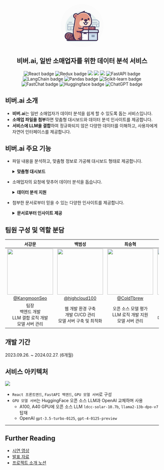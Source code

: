 <div align="center">
  <br>
<p align="center" width="100%">
    <img src="docs/images/logo.png" alt="beaver icon" style="width: 140px; height:140px; display: block; margin: auto; border-radius: 80%;">
</p>
  
  <h2>비버.ai, 일반 소매업자를 위한 데이터 분석 서비스</h2></hr>
  <p align="center">
    <img src="https://img.shields.io/badge/React-61DAFB?style=flat-square&logo=react&logoColor=black" alt="React badge">
    <img src="https://img.shields.io/badge/Redux-593d88?style=flat-square&logo=redux&logoColor=white" alt="Redux badge">
    <img src="https://img.shields.io/badge/Tailwind CSS-38B2A?style=flat-square&logo=Tailwind CSS&logoColor=white"/>
    <img src="https://img.shields.io/badge/Node.js-339933?style=flat-square&logo=Node.js&logoColor=white"/>
    <img src="https://img.shields.io/badge/Docker-2496ED?style=flat-square&logo=Docker&logoColor=white"/>
    <img src="https://img.shields.io/badge/FastAPI-009688?style=flat-square&logo=FastAPI&logoColor=white" alt="FastAPI badge">
    <img src="https://img.shields.io/badge/LangChain-339933?style=flat-square&logo=GitHub&logoColor=white" alt="LangChain badge">
    <img src="https://img.shields.io/badge/pandas-%23150458.svg?style=flat-square&logo=pandas&logoColor=white" alt="Pandas badge">
    <img src="https://img.shields.io/badge/scikit--learn-%23F7931E.svg?style=flat-square&logo=scikit-learn&logoColor=white" alt="Scikit-learn badge">
    <img src="https://img.shields.io/badge/FastChat-0467DF?style=flat-square&logo=GitHub&logoColor=white" alt="FastChat badge">
    <img src="https://img.shields.io/badge/Huggingface-FFD21E?style=flat-square&logo=huggingface&logoColor=white" alt="Huggingface badge">
    <img src="https://img.shields.io/badge/chatGPT-74aa9c?style=flat-square&logo=openai&logoColor=white" alt="ChatGPT badge">
  <!-- https://github.com/Ileriayo/markdown-badges for more badge -->
</div>

## 비버.ai 소개

- **비버.ai**는 일반 소매업자가 데이터 분석을 쉽게 할 수 있도록 돕는 서비스입니다.
- **소매업 파일을 첨부**하면 맞춤형 대시보드와 데이터 분석 인사이트를 제공합니다.
- **서비스에 LLM을 결합**하여 정규화되지 않은 다양한 데이터를 이해하고, 사용자에게 자연어 인터페이스를 제공합니다.

## 비버.ai 주요 기능

- 파일 내용을 분석하고, 맞춤형 정보로 가공해 대시보드 형태로 제공합니다.
    <details>
    <summary><b>맞춤형 대시보드</b></summary>

  ![image](docs/images/맞춤형-대시보드.gif)
    </details>

- 소매업자의 요청에 맞추어 데이터 분석을 돕습니다.
    <details>
    <summary><b>데이터 분석 지원</b></summary>
    
    ![image](docs/images/테이블-질의응답.gif)
    </details>
- 첨부한 문서로부터 믿을 수 있는 다양한 인사이트를 제공합니다.
    <details>
    <summary><b>문서로부터 인사이트 제공</b></summary>

  ![image](docs/images/문서-질의응답.gif)
    </details>

## 팀원 구성 및 역할 분담

|                                                                 **서강문**                                                                  |                                                                  **백범성**                                                                  |                                                               **최승혁**                                                                |                                                              **강민우**                                                              |                                                                 **최보근**                                                                  |
| :-----------------------------------------------------------------------------------------------------------------------------------------: | :------------------------------------------------------------------------------------------------------------------------------------------: | :-------------------------------------------------------------------------------------------------------------------------------------: | :----------------------------------------------------------------------------------------------------------------------------------: | :-----------------------------------------------------------------------------------------------------------------------------------------: |
| [<img src="https://avatars.githubusercontent.com/u/100016044?v=4" height=150 width=150> <br/> @KangmoonSeo](https://github.com/KangmoonSeo) | [<img src="https://avatars.githubusercontent.com/u/80192345?v=4" height=150 width=150> <br/> @highcloud100](https://github.com/highcloud100) | [<img src="https://avatars.githubusercontent.com/u/117180508?v=4" height=150 width=150> <br/> @ColdTbrew](https://github.com/ColdTbrew) | [<img src="https://avatars.githubusercontent.com/u/69228100?v=4" height=150 width=150> <br/> @hemaher0](https://github.com/hemaher0) | [<img src="https://avatars.githubusercontent.com/u/136104922?v=4" height=150 width=150> <br/> @ChoiBoKeun1](https://github.com/ChoiBoKeun1) |
|                                  팀장<br/> 백엔드 개발 </br> LLM 결합 로직 개발</br> 모델 서버 관리 </br>                                   |                                    웹 개발 환경 구축</br> 개발 CI/CD 관리 </br> 모델 서버 구축 및 최적화                                     |                                     오픈 소스 모델 평가<br> LLM 로직 개발 지원 </br> 모델 서버 관리                                     |                       프론트엔드 개발 </br> 대시보드 기획 </br> 대시보드 인터페이스 제작</br> 형태소 분석 기획                       |                                  프론트엔드 개발</br> 프론트엔드 프로젝트 관리 </br> 채팅 인터페이스 제작                                   |

## 개발 기간

2023.09.26. ~ 2024.02.27. (6개월)

## 서비스 아키텍처

<img src="https://raw.githubusercontent.com/inha-carbon-neutral-seven/beaver-web-client/38a00bd4a568ac22022d60abc8eee145ee76b663/src/image/Architecture.png"/>

- `React 프론트엔드`, `FastAPI 백엔드`, `GPU 모델 서버`로 구성
- `GPU 모델 서버`는 HuggingFace 오픈 소스 LLM과 OpenAI 교체하며 사용
  - A100, A40 GPU에 오픈 소스 LLM `ldcc-solar-10.7b`, `llama2-13b-dpo-v7` 탑재
  - OpenAI `gpt-3.5-turbo-0125`, `gpt-4-0125-preview`

---
## Further Reading

* [시연 영상](https://file.notion.so/f/f/cdc025af-5fda-4cf8-912f-64b9e6de4ed4/fd280798-e2af-4784-803d-a849830fa87f/%E1%84%90%E1%85%A1%E1%86%AB%E1%84%8C%E1%85%AE%E1%86%BC%E1%84%8E%E1%85%B5%E1%86%AF-%E1%84%87%E1%85%B5%E1%84%87%E1%85%A5-%E1%84%90%E1%85%A6%E1%84%8B%E1%85%B5%E1%84%87%E1%85%B3%E1%86%AF-%E1%84%89%E1%85%B5%E1%84%8B%E1%85%A7%E1%86%AB.mp4?id=a2b72b87-cf75-4548-9d9b-b98f5fcdb02b&table=block&spaceId=cdc025af-5fda-4cf8-912f-64b9e6de4ed4&expirationTimestamp=1710057600000&signature=9JkRLjzYsuZ8bjTdJdsn4m6o5HWjcWXmzI8G49BpwCQ&downloadName=%E1%84%90%E1%85%A1%E1%86%AB%E1%84%8C%E1%85%AE%E1%86%BC%E1%84%8E%E1%85%B5%E1%86%AF-%E1%84%87%E1%85%B5%E1%84%87%E1%85%A5-%E1%84%90%E1%85%A6%E1%84%8B%E1%85%B5%E1%84%87%E1%85%B3%E1%86%AF-%E1%84%89%E1%85%B5%E1%84%8B%E1%85%A7%E1%86%AB.mp4)
* [발표 자료](./docs/ppts/탄중칠_최종발표자료_배포용.pptx)
* [프로젝트 소개 노션](https://kangmoonseo.notion.site/ai-878925e8f8084fff81b170a4afddccae?pvs=4)
